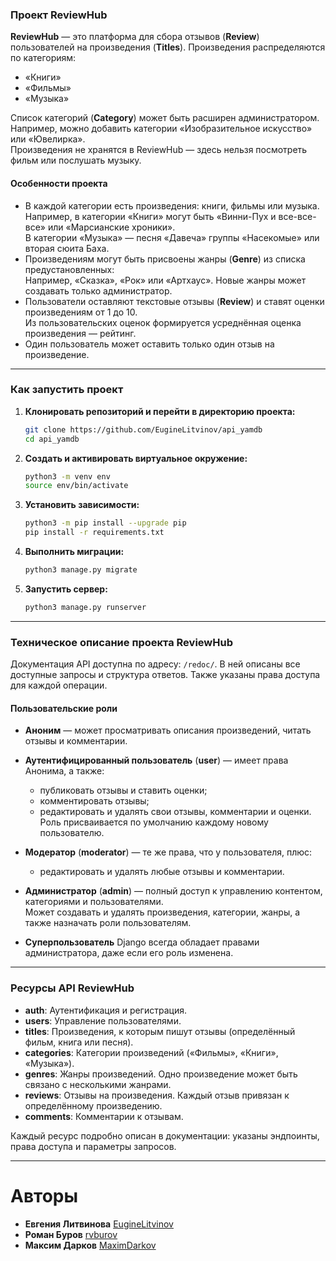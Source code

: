 ### **Проект ReviewHub**

**ReviewHub** — это платформа для сбора отзывов (**Review**) пользователей на произведения (**Titles**). Произведения распределяются по категориям:  
- «Книги»  
- «Фильмы»  
- «Музыка»  

Список категорий (**Category**) может быть расширен администратором. Например, можно добавить категории «Изобразительное искусство» или «Ювелирка».  
Произведения не хранятся в ReviewHub — здесь нельзя посмотреть фильм или послушать музыку.  

#### **Особенности проекта**
- В каждой категории есть произведения: книги, фильмы или музыка.  
  Например, в категории «Книги» могут быть «Винни-Пух и все-все-все» или «Марсианские хроники».  
  В категории «Музыка» — песня «Давеча» группы «Насекомые» или вторая сюита Баха.  
- Произведениям могут быть присвоены жанры (**Genre**) из списка предустановленных:  
  Например, «Сказка», «Рок» или «Артхаус». Новые жанры может создавать только администратор.  
- Пользователи оставляют текстовые отзывы (**Review**) и ставят оценки произведениям от 1 до 10.  
  Из пользовательских оценок формируется усреднённая оценка произведения — рейтинг.  
- Один пользователь может оставить только один отзыв на произведение.  

---

### **Как запустить проект**

1. **Клонировать репозиторий и перейти в директорию проекта:**
   ```bash
   git clone https://github.com/EugineLitvinov/api_yamdb
   cd api_yamdb
   ```

2. **Создать и активировать виртуальное окружение:**
   ```bash
   python3 -m venv env
   source env/bin/activate
   ```

3. **Установить зависимости:**
   ```bash
   python3 -m pip install --upgrade pip
   pip install -r requirements.txt
   ```

4. **Выполнить миграции:**
   ```bash
   python3 manage.py migrate
   ```

5. **Запустить сервер:**
   ```bash
   python3 manage.py runserver
   ```

---

### **Техническое описание проекта ReviewHub**

Документация API доступна по адресу: `/redoc/`. В ней описаны все доступные запросы и структура ответов. Также указаны права доступа для каждой операции.

#### **Пользовательские роли**
- **Аноним** — может просматривать описания произведений, читать отзывы и комментарии.  
- **Аутентифицированный пользователь** (**user**) — имеет права Анонима, а также:  
  - публиковать отзывы и ставить оценки;  
  - комментировать отзывы;  
  - редактировать и удалять свои отзывы, комментарии и оценки.  
  Роль присваивается по умолчанию каждому новому пользователю.  

- **Модератор** (**moderator**) — те же права, что у пользователя, плюс:  
  - редактировать и удалять любые отзывы и комментарии.  

- **Администратор** (**admin**) — полный доступ к управлению контентом, категориями и пользователями.  
  Может создавать и удалять произведения, категории, жанры, а также назначать роли пользователям.  

- **Суперпользователь** Django всегда обладает правами администратора, даже если его роль изменена.

---

### **Ресурсы API ReviewHub**

- **auth**: Аутентификация и регистрация.  
- **users**: Управление пользователями.  
- **titles**: Произведения, к которым пишут отзывы (определённый фильм, книга или песня).  
- **categories**: Категории произведений («Фильмы», «Книги», «Музыка»).  
- **genres**: Жанры произведений. Одно произведение может быть связано с несколькими жанрами.  
- **reviews**: Отзывы на произведения. Каждый отзыв привязан к определённому произведению.  
- **comments**: Комментарии к отзывам.

Каждый ресурс подробно описан в документации: указаны эндпоинты, права доступа и параметры запросов.

---
# Авторы
+ **Евгения Литвинова** [EugineLitvinov](https://github.com/EugineLitvinov)
+ **Роман Буров** [rvburov](https://github.com/rvburov)
+ **Максим Дарков** [MaximDarkov](https://github.com/MaximDarkov)
